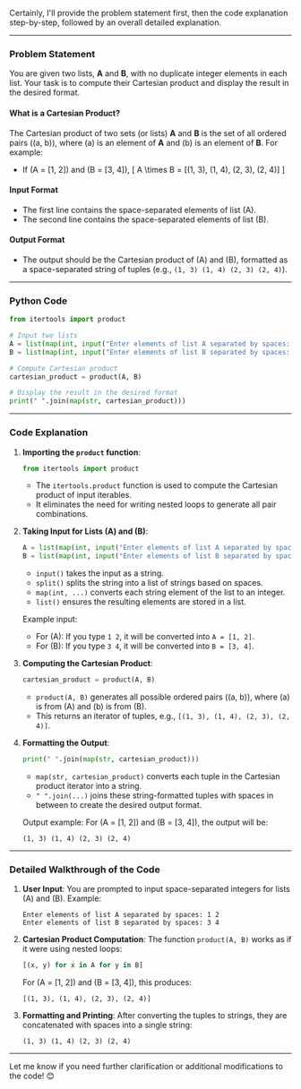 
Certainly, I'll provide the problem statement first, then the code explanation step-by-step, followed by an overall detailed explanation.

---

### **Problem Statement**
You are given two lists, **A** and **B**, with no duplicate integer elements in each list. Your task is to compute their Cartesian product and display the result in the desired format.

#### **What is a Cartesian Product?**
The Cartesian product of two sets (or lists) **A** and **B** is the set of all ordered pairs \((a, b)\), where \(a\) is an element of **A** and \(b\) is an element of **B**. For example:
- If \(A = [1, 2]\) and \(B = [3, 4]\),
  \[
  A \times B = [(1, 3), (1, 4), (2, 3), (2, 4)]
  \]

#### **Input Format**
- The first line contains the space-separated elements of list \(A\).
- The second line contains the space-separated elements of list \(B\).

#### **Output Format**
- The output should be the Cartesian product of \(A\) and \(B\), formatted as a space-separated string of tuples (e.g., `(1, 3) (1, 4) (2, 3) (2, 4)`).

---

### **Python Code**

```python
from itertools import product

# Input two lists
A = list(map(int, input("Enter elements of list A separated by spaces: ").split()))
B = list(map(int, input("Enter elements of list B separated by spaces: ").split()))

# Compute Cartesian product
cartesian_product = product(A, B)

# Display the result in the desired format
print(" ".join(map(str, cartesian_product)))
```

---

### **Code Explanation**

1. **Importing the `product` function**:
   ```python
   from itertools import product
   ```
   - The `itertools.product` function is used to compute the Cartesian product of input iterables.
   - It eliminates the need for writing nested loops to generate all pair combinations.

2. **Taking Input for Lists \(A\) and \(B\)**:
   ```python
   A = list(map(int, input("Enter elements of list A separated by spaces: ").split()))
   B = list(map(int, input("Enter elements of list B separated by spaces: ").split()))
   ```
   - `input()` takes the input as a string.
   - `split()` splits the string into a list of strings based on spaces.
   - `map(int, ...)` converts each string element of the list to an integer.
   - `list()` ensures the resulting elements are stored in a list.

   Example input:
   - For \(A\): If you type `1 2`, it will be converted into `A = [1, 2]`.
   - For \(B\): If you type `3 4`, it will be converted into `B = [3, 4]`.

3. **Computing the Cartesian Product**:
   ```python
   cartesian_product = product(A, B)
   ```
   - `product(A, B)` generates all possible ordered pairs \((a, b)\), where \(a\) is from \(A\) and \(b\) is from \(B\).
   - This returns an iterator of tuples, e.g., `[(1, 3), (1, 4), (2, 3), (2, 4)]`.

4. **Formatting the Output**:
   ```python
   print(" ".join(map(str, cartesian_product)))
   ```
   - `map(str, cartesian_product)` converts each tuple in the Cartesian product iterator into a string.
   - `" ".join(...)` joins these string-formatted tuples with spaces in between to create the desired output format.

   Output example:
   For \(A = [1, 2]\) and \(B = [3, 4]\), the output will be:
   ```
   (1, 3) (1, 4) (2, 3) (2, 4)
   ```

---

### **Detailed Walkthrough of the Code**

1. **User Input**:
   You are prompted to input space-separated integers for lists \(A\) and \(B\). Example:
   ```
   Enter elements of list A separated by spaces: 1 2
   Enter elements of list B separated by spaces: 3 4
   ```

2. **Cartesian Product Computation**:
   The function `product(A, B)` works as if it were using nested loops:
   ```python
   [(x, y) for x in A for y in B]
   ```
   For \(A = [1, 2]\) and \(B = [3, 4]\), this produces:
   ```
   [(1, 3), (1, 4), (2, 3), (2, 4)]
   ```

3. **Formatting and Printing**:
   After converting the tuples to strings, they are concatenated with spaces into a single string:
   ```
   (1, 3) (1, 4) (2, 3) (2, 4)
   ```

---

Let me know if you need further clarification or additional modifications to the code! 😊

